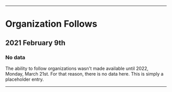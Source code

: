 
***

# Organization Follows

## 2021 February 9th

### No data

The ability to follow organizations wasn't made available until 2022, Monday, March 21st. For that reason, there is no data here. This is simply a placeholder entry.

***
